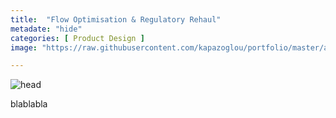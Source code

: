 ```yaml
---
title:  "Flow Optimisation & Regulatory Rehaul"
metadate: "hide"
categories: [ Product Design ]
image: "https://raw.githubusercontent.com/kapazoglou/portfolio/master/assets/images/item/optimisation.png"

---
```


![head](https://raw.githubusercontent.com/kapazoglou/portfolio/master/assets/images/item/help.png)

blablabla


